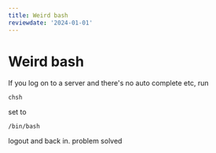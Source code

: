```yaml
---
title: Weird bash
reviewdate: '2024-01-01'
---
```


# Weird bash

If you log on to a server and there's no auto complete etc, run



```shell
chsh
```

set to

```shell
/bin/bash
```

logout and back in. problem solved